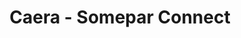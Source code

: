 ---
title: "Caera - Somepar Connect"
url: /nogent-sur-oise/caera-somepar-connect/
shop: électrique
---